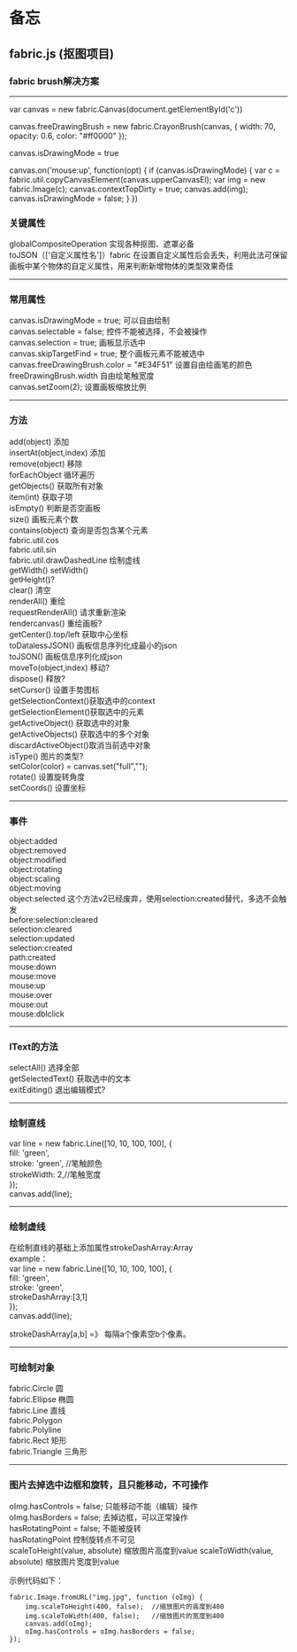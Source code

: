 # 备忘

## fabric.js (抠图项目)

### fabric brush解决方案
---
var canvas = new fabric.Canvas(document.getElementById('c'))

canvas.freeDrawingBrush = new fabric.CrayonBrush(canvas, {
  width: 70,
  opacity: 0.6,
  color: "#ff0000"
});

canvas.isDrawingMode = true

canvas.on('mouse:up', function(opt) {
  if (canvas.isDrawingMode) {
    var c = fabric.util.copyCanvasElement(canvas.upperCanvasEl);
    var img = new fabric.Image(c);
    canvas.contextTopDirty = true;
    canvas.add(img);
    canvas.isDrawingMode = false;
  }
})

### 关键属性
globalCompositeOperation 实现各种抠图、遮罩必备<br>
toJSON（['自定义属性名']）fabric 在设置自定义属性后会丢失，利用此法可保留画板中某个物体的自定义属性，用来判断新增物体的类型效果奇佳<br>

---

### 常用属性 
canvas.isDrawingMode = true; 可以自由绘制<br>
canvas.selectable = false; 控件不能被选择，不会被操作<br>
canvas.selection = true; 画板显示选中<br>
canvas.skipTargetFind = true; 整个画板元素不能被选中<br>
canvas.freeDrawingBrush.color = "#E34F51" 设置自由绘画笔的颜色<br>
freeDrawingBrush.width  自由绘笔触宽度<br>
canvas.setZoom(2); 设置画板缩放比例

----------

### 方法 ###
add(object) 添加<br>
insertAt(object,index) 添加<br>
remove(object) 移除<br>
forEachObject 循环遍历 <br>
getObjects() 获取所有对象<br>
item(int) 获取子项<br>
isEmpty() 判断是否空画板<br>
size() 画板元素个数<br>
contains(object) 查询是否包含某个元素<br>
fabric.util.cos<br>
fabric.util.sin<br>
fabric.util.drawDashedLine  绘制虚线<br>
getWidth() setWidth()<br>
getHeight()?<br>
clear() 清空<br>
renderAll() 重绘<br>
requestRenderAll() 请求重新渲染<br>
rendercanvas() 重绘画板?<br>
getCenter().top/left 获取中心坐标<br>
toDatalessJSON() 画板信息序列化成最小的json<br>
toJSON() 画板信息序列化成json<br>
moveTo(object,index) 移动?<br>
dispose() 释放?<br>
setCursor() 设置手势图标<br>
getSelectionContext()获取选中的context<br>
getSelectionElement()获取选中的元素<br>
getActiveObject() 获取选中的对象<br>
getActiveObjects() 获取选中的多个对象<br>
discardActiveObject()取消当前选中对象 <br>
isType() 图片的类型?<br>
setColor(color) = canvas.set("full","");<br>
rotate() 设置旋转角度<br>
setCoords() 设置坐标<br>

----------

### 事件 ###
object:added<br>
object:removed<br>
object:modified<br>
object:rotating<br>
object:scaling<br>
object:moving<br>
object:selected 这个方法v2已经废弃，使用selection:created替代，多选不会触发<br>
before:selection:cleared<br>
selection:cleared<br>
selection:updated<br>
selection:created<br>
path:created<br>
mouse:down<br>
mouse:move<br>
mouse:up<br>
mouse:over<br>
mouse:out<br>
mouse:dblclick<br>

----------

### IText的方法 
selectAll() 选择全部<br>
getSelectedText() 获取选中的文本<br>
exitEditing() 退出编辑模式?<br>


----------

### 绘制直线
var line = new fabric.Line([10, 10, 100, 100], {<br>
  fill: 'green',<br>
  stroke: 'green',	//笔触颜色<br>
  strokeWidth: 2,//笔触宽度<br>
});<br>
canvas.add(line);<br>

----------

### 绘制虚线
在绘制直线的基础上添加属性strokeDashArray:Array<br>
example：<br>
var line = new fabric.Line([10, 10, 100, 100], {<br>
  fill: 'green',<br>
  stroke: 'green',<br>
  strokeDashArray:[3,1] <br>
});<br>
canvas.add(line);<br>

strokeDashArray[a,b] =》 每隔a个像素空b个像素。<br>



----------

### 可绘制对象
fabric.Circle	圆<br>
fabric.Ellipse	椭圆<br>
fabric.Line 直线<br>
fabric.Polygon<br>
fabric.Polyline<br>
fabric.Rect 矩形<br>
fabric.Triangle 三角形<br>

----------

### 图片去掉选中边框和旋转，且只能移动，不可操作
oImg.hasControls = false; 只能移动不能（编辑）操作<br>
oImg.hasBorders = false; 去掉边框，可以正常操作<br>
hasRotatingPoint = false; 不能被旋转<br>
hasRotatingPoint 控制旋转点不可见<br>
scaleToHeight(value, absolute) 缩放图片高度到value
scaleToWidth(value, absolute) 缩放图片宽度到value

示例代码如下：

    fabric.Image.fromURL("img.jpg", function (oImg) {
    	img.scaleToHeight(400, false);  //缩放图片的高度到400
    	img.scaleToWidth(400, false);   //缩放图片的宽度到400
    	canvas.add(oImg);
    	oImg.hasControls = oImg.hasBorders = false;
    });
